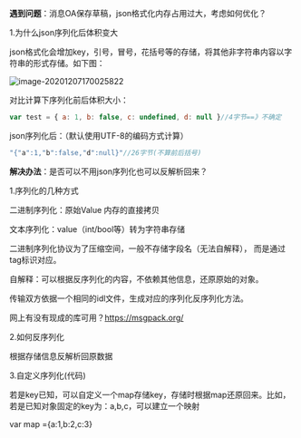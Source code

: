 **遇到问题**：消息OA保存草稿，json格式化内存占用过大，考虑如何优化？

1.为什么json序列化后体积变大

json格式化会增加key，引号，冒号，花括号等的存储，将其他非字符串内容以字符串的形式存储。如下图：

![image-20201207170025822](../image/image-20201207170025822.png)

对比计算下序列化前后体积大小：

```js
var test = { a: 1, b: false, c: undefined, d: null }//4字节==》不确定
```
json序列化后：（默认使用UTF-8的编码方式计算）

```js
"{"a":1,"b":false,"d":null}"//26字节(不算前后括号)
```



**解决办法**：是否可以不用json序列化也可以反解析回来？

1.序列化的几种方式

二进制序列化：原始Value 内存的直接拷贝

文本序列化：value（int/bool等）转为字符串存储

二进制序列化协议为了压缩空间，一般不存储字段名（无法自解释）， 而是通过 tag标识对应。

自解释：可以根据反序列化的内容，不依赖其他信息，还原原始的对象。

传输双方依据一个相同的idl文件，生成对应的序列化反序列化方法。

网上有没有现成的库可用？https://msgpack.org/

2.如何反序列化

根据存储信息反解析回原数据

3.自定义序列化(代码)

若是key已知，可以自定义一个map存储key，存储时根据map还原回来。比如，若是已知对象固定的key为：a,b,c，可以建立一个映射

var map ={a:1,b:2,c:3}
